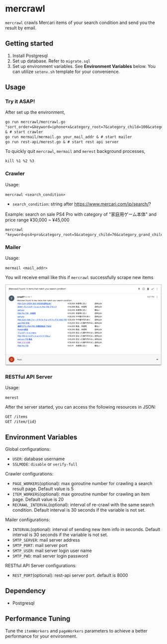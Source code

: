 # mercrawl

`mercrawl` crawls Mercari items of your search condition and send you the result by email.

## Getting started

1. Install Postgresql
2. Set up database. Refer to `migrate.sql`
3. Set up environment variables. See **Environment Variables** below. You can utilize `setenv.sh` template for your convenience.

## Usage

### Try it ASAP!

After set up the environment,

    go run mercrawl/mercrawl.go "sort_order=&keyword=iphone+x&category_root=7&category_child=100&category_grand_child%5B859%5D=1&brand_name=&brand_id=&size_group=&price_min=60000&price_max=&item_condition_id%5B1%5D=1&item_condition_id%5B2%5D=1&status_on_sale=1" & # start crawler
    go run mermail/mermail.go your_mail_addr & # start mailer
    go run rest-api/merest.go & # start rest api server

To quickly quit `mercrawl`, `mermail` and `merest` background processes,

    kill %1 %2 %3

### Crawler

Usage:

`mercrawl <search_condition>`
* `search_condition`: string after https://www.mercari.com/jp/search/?

Example: search on sale PS4 Pro with category of "家庭用ゲーム本体" and price range ¥30,000 ~ ¥45,000

    mercrawl "keyword=ps4+pro&category_root=5&category_child=76&category_grand_child%5B701%5D=1&price_min=30000&price_max=45000&status_on_sale=1"

### Mailer

Usage:

`mermail <mail_addr>`

You will receive email like this if `mercrawl` successfully scrape new items

![email sent from mermail](img/mermail-example.png "email sent from mermail")

### RESTful API Server

Usage:

`merest`

After the server started, you can access the following resources in JSON:

    GET /items
    GET /item/{id}

## Environment Variables

Global configurations:
* `USER`: database username
* `SSLMODE`: `disable` or `verify-full`

Crawler configurations:
* `PAGE_WORKERS`(optional): max goroutine number for crawling a search result page. Default value is 5
* `ITEM_WORKERS`(optional): max goroutine number for crawling an item page. Default value is 20
* `RECRAWL_INTERVAL`(optional): interval of re-crawl with the same search condition. Default interval is 30 seconds if the variable is not set.

Mailer configurations:
* `INTERVAL`(optional): interval of sending new item info in seconds. Default interval is 30 seconds if the variable is not set.
* `SMTP_SERVER`: mail server address
* `SMTP_PORT`: mail server port
* `SMTP_USER`: mail server login user name
* `SMTP_PWD`: mail server login password

RESTful API Server configurations:
* `REST_PORT`(optional): rest-api server port. default is 8000

## Dependency

* Postgresql

## Performance Tuning

Tune the `itemWorkers` and `pageWorkers` parameters to achieve a better performance for your environment.
